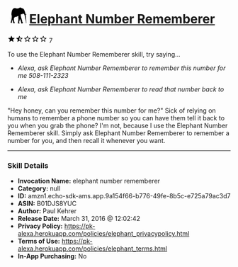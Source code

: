 # &nbsp;<img src="skill_icon" alt="Elephant Number Rememberer icon" width="36"> [Elephant Number Rememberer](http://alexa.amazon.com/#skills/amzn1.echo-sdk-ams.app.9a154f66-b776-49fe-8b5c-e725a79ac3d7)
![1.9 stars](../../images/ic_star_black_18dp_1x.png)![1.9 stars](../../images/ic_star_half_black_18dp_1x.png)![1.9 stars](../../images/ic_star_border_black_18dp_1x.png)![1.9 stars](../../images/ic_star_border_black_18dp_1x.png)![1.9 stars](../../images/ic_star_border_black_18dp_1x.png) 7

To use the Elephant Number Rememberer skill, try saying...

* *Alexa, ask Elephant Number Rememberer to remember this number for me 508-111-2323*

* *Alexa, ask Elephant Number Rememberer to read that number back to me*

"Hey honey, can you remember this number for me?"  Sick of relying on humans to remember a phone number so you can have them tell it back to you when you grab the phone? I'm not, because I use the Elephant Number Rememberer skill.  Simply ask Elephant Number Rememberer to remember a number for you, and then recall it whenever you want.

***

### Skill Details

* **Invocation Name:** elephant number rememberer
* **Category:** null
* **ID:** amzn1.echo-sdk-ams.app.9a154f66-b776-49fe-8b5c-e725a79ac3d7
* **ASIN:** B01DJS8YUC
* **Author:** Paul Kehrer
* **Release Date:** March 31, 2016 @ 12:02:42
* **Privacy Policy:** https://pk-alexa.herokuapp.com/policies/elephant_privacypolicy.html
* **Terms of Use:** https://pk-alexa.herokuapp.com/policies/elephant_terms.html
* **In-App Purchasing:** No
